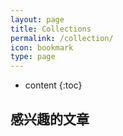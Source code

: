 ```yaml
---
layout: page
title: Collections
permalink: /collection/
icon: bookmark
type: page
---
```


* content
{:toc}

## 感兴趣的文章

